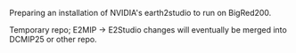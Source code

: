 Preparing an installation of NVIDIA's earth2studio to run on BigRed200.

Temporary repo; E2MIP -> E2Studio changes will eventually be merged into DCMIP25 or other repo.
